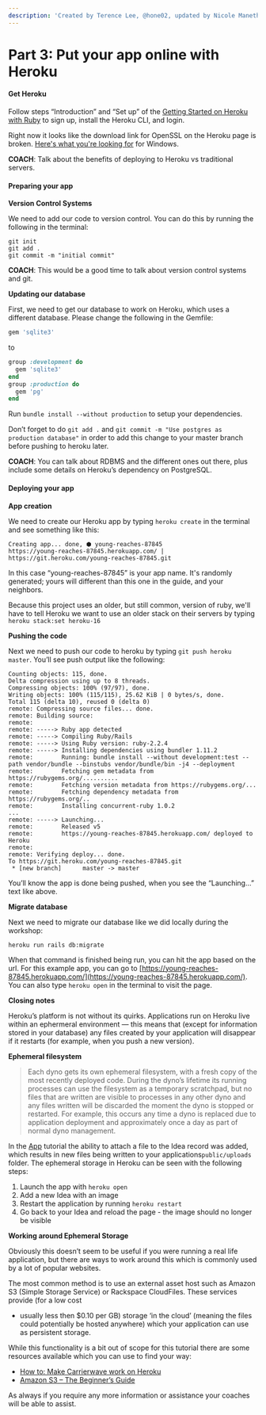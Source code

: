```yaml
---
description: 'Created by Terence Lee, @hone02, updated by Nicole Maneth'
---
```


# Part 3: Put your app online with Heroku

#### Get Heroku <a id="get-heroku"></a>

Follow steps “Introduction” and “Set up” of the [Getting Started on Heroku with Ruby](https://devcenter.heroku.com/articles/getting-started-with-ruby#introduction) to sign up, install the Heroku CLI, and login.

Right now it looks like the download link for OpenSSL on the Heroku page is broken.  [Here's what you're looking for](https://slproweb.com/products/Win32OpenSSL.html) for Windows.

**COACH**: Talk about the benefits of deploying to Heroku vs traditional servers.

#### Preparing your app <a id="preparing-your-app"></a>

**Version Control Systems**

We need to add our code to version control. You can do this by running the following in the terminal:

```text
git init
git add .
git commit -m "initial commit"
```

**COACH**: This would be a good time to talk about version control systems and git.

**Updating our database**

First, we need to get our database to work on Heroku, which uses a different database. Please change the following in the Gemfile:

```ruby
gem 'sqlite3'
```

to

```ruby
group :development do
  gem 'sqlite3'
end
group :production do
  gem 'pg'
end
```

Run `bundle install --without production` to setup your dependencies.

Don’t forget to do `git add .` and `git commit -m "Use postgres as production database"` in order to add this change to your master branch before pushing to heroku later.

**COACH**: You can talk about RDBMS and the different ones out there, plus include some details on Heroku’s dependency on PostgreSQL.

#### Deploying your app <a id="deploying-your-app"></a>

**App creation**

We need to create our Heroku app by typing `heroku create` in the terminal and see something like this:

```text
Creating app... done, ⬢ young-reaches-87845
https://young-reaches-87845.herokuapp.com/ | https://git.heroku.com/young-reaches-87845.git
```

In this case “young-reaches-87845” is your app name.  It's randomly generated; yours will different than this one in the guide, and your neighbors.

Because this project uses an older, but still common, version of ruby, we'll have to tell Heroku we want to use an older stack on their servers by typing `heroku stack:set heroku-16`

**Pushing the code**

Next we need to push our code to heroku by typing `git push heroku master`. You’ll see push output like the following:

```text
Counting objects: 115, done.
Delta compression using up to 8 threads.
Compressing objects: 100% (97/97), done.
Writing objects: 100% (115/115), 25.62 KiB | 0 bytes/s, done.
Total 115 (delta 10), reused 0 (delta 0)
remote: Compressing source files... done.
remote: Building source:
remote:
remote: -----> Ruby app detected
remote: -----> Compiling Ruby/Rails
remote: -----> Using Ruby version: ruby-2.2.4
remote: -----> Installing dependencies using bundler 1.11.2
remote:        Running: bundle install --without development:test --path vendor/bundle --binstubs vendor/bundle/bin -j4 --deployment
remote:        Fetching gem metadata from https://rubygems.org/..........
remote:        Fetching version metadata from https://rubygems.org/...
remote:        Fetching dependency metadata from https://rubygems.org/..
remote:        Installing concurrent-ruby 1.0.2
...
remote: -----> Launching...
remote:        Released v5
remote:        https://young-reaches-87845.herokuapp.com/ deployed to Heroku
remote:
remote: Verifying deploy... done.
To https://git.heroku.com/young-reaches-87845.git
 * [new branch]      master -> master
```

You’ll know the app is done being pushed, when you see the “Launching…” text like above.

**Migrate database**

Next we need to migrate our database like we did locally during the workshop:

```text
heroku run rails db:migrate
```

When that command is finished being run, you can hit the app based on the url. For this example app, you can go to [https://young-reaches-87845.herokuapp.com/](https://young-reaches-87845.herokuapp.com/). You can also type `heroku open` in the terminal to visit the page.

**Closing notes**

Heroku’s platform is not without its quirks. Applications run on Heroku live within an ephermeral environment — this means that \(except for information stored in your database\) any files created by your application will disappear if it restarts \(for example, when you push a new version\).

**Ephemeral filesystem**

> Each dyno gets its own ephemeral filesystem, with a fresh copy of the most recently deployed code. During the dyno’s lifetime its running processes can use the filesystem as a temporary scratchpad, but no files that are written are visible to processes in any other dyno and any files written will be discarded the moment the dyno is stopped or restarted. For example, this occurs any time a dyno is replaced due to application deployment and approximately once a day as part of normal dyno management.

In the [App](part-1-build-your-first-app.md#4-adding-picture-uploads) tutorial the ability to attach a file to the Idea record was added, which results in new files being written to your applications`public/uploads` folder. The ephemeral storage in Heroku can be seen with the following steps:

1. Launch the app with `heroku open`
2. Add a new Idea with an image
3. Restart the application by running `heroku restart`
4. Go back to your Idea and reload the page - the image should no longer be visible

**Working around Ephemeral Storage**

Obviously this doesn’t seem to be useful if you were running a real life application, but there are ways to work around this which is commonly used by a lot of popular websites.

The most common method is to use an external asset host such as Amazon S3 \(Simple Storage Service\) or Rackspace CloudFiles. These services provide \(for a low cost

* usually less then $0.10 per GB\) storage ‘in the cloud’ \(meaning the files could potentially be hosted anywhere\) which your application can use as persistent storage.

While this functionality is a bit out of scope for this tutorial there are some resources available which you can use to find your way:

* [How to: Make Carrierwave work on Heroku](https://github.com/carrierwaveuploader/carrierwave/wiki/How-to%3A-Make-Carrierwave-work-on-Heroku)
* [Amazon S3 – The Beginner’s Guide](http://www.hongkiat.com/blog/amazon-s3-the-beginners-guide/)

As always if you require any more information or assistance your coaches will be able to assist.

